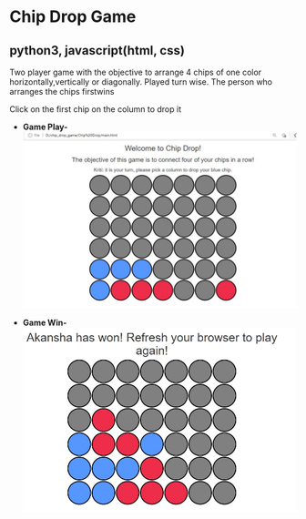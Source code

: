 # Chip Drop Game 
## python3, javascript(html, css)

Two player game with the objective to arrange 4 chips of one color horizontally,vertically or diagonally.
Played turn wise. The person who arranges the chips firstwins

Click on the first chip on the column to drop it


* **Game Play-**![game play](/Screenshots/game.JPG)

* **Game Win-**![game win](/Screenshots/game_win.JPG)

